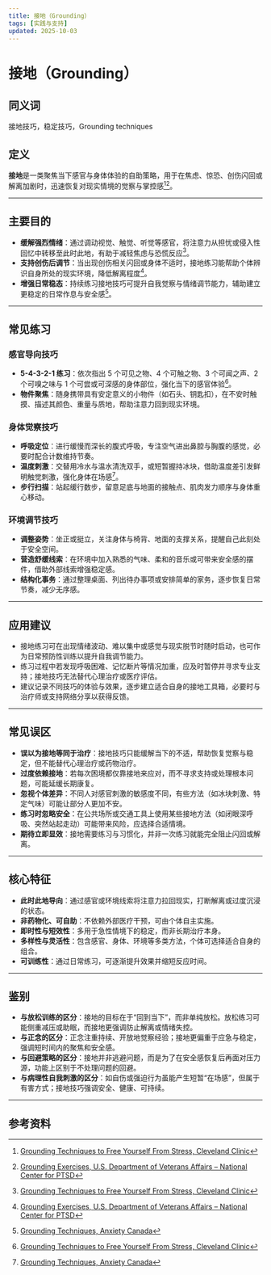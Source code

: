 ```yaml
---
title: 接地（Grounding）
tags: [实践与支持]
updated: 2025-10-03
---
```

# 接地（Grounding）

## 同义词

接地技巧，稳定技巧，Grounding techniques

## 定义

**接地**是一类聚焦当下感官与身体体验的自助策略，用于在焦虑、惊恐、创伤闪回或解离加剧时，迅速恢复对现实情境的觉察与掌控感[^接地-1][^接地-2]。

---

## 主要目的

* **缓解强烈情绪**：通过调动视觉、触觉、听觉等感官，将注意力从担忧或侵入性回忆中转移至此时此地，有助于减轻焦虑与恐慌反应[^接地-1]。
* **支持创伤后调节**：当出现创伤相关闪回或身体不适时，接地练习能帮助个体辨识自身所处的现实环境，降低解离程度[^接地-2]。
* **增强日常稳态**：持续练习接地技巧可提升自我觉察与情绪调节能力，辅助建立更稳定的日常作息与安全感[^接地-3]。

---

## 常见练习

### 感官导向技巧

* **5-4-3-2-1 练习**：依次指出 5 个可见之物、4 个可触之物、3 个可闻之声、2 个可嗅之味与 1 个可尝或可深感的身体部位，强化当下的感官体验[^接地-1]。
* **物件聚焦**：随身携带具有安定意义的小物件（如石头、钥匙扣），在不安时触摸、描述其颜色、重量与质地，帮助注意力回到现实环境。

### 身体觉察技巧

* **呼吸定位**：进行缓慢而深长的腹式呼吸，专注空气进出鼻腔与胸腹的感觉，必要时配合计数维持节奏。
* **温度刺激**：交替用冷水与温水清洗双手，或短暂握持冰块，借助温度差引发鲜明触觉刺激，强化身体在场感[^接地-3]。
* **步行扫描**：站起缓行数步，留意足底与地面的接触点、肌肉发力顺序与身体重心移动。

### 环境调节技巧

* **调整姿势**：坐正或挺立，关注身体与椅背、地面的支撑关系，提醒自己此刻处于安全空间。
* **营造舒缓线索**：在环境中加入熟悉的气味、柔和的音乐或可带来安全感的摆件，借助外部线索增强稳定感。
* **结构化事务**：通过整理桌面、列出待办事项或安排简单的家务，逐步恢复日常节奏，减少无序感。

---

## 应用建议

* 接地练习可在出现情绪波动、难以集中或感觉与现实脱节时随时启动，也可作为日常预防性训练以提升自我调节能力。
* 练习过程中若发现呼吸困难、记忆断片等情况加重，应及时暂停并寻求专业支持；接地技巧无法替代心理治疗或医疗评估。
* 建议记录不同技巧的体验与效果，逐步建立适合自身的接地工具箱，必要时与治疗师或支持网络分享以获得反馈。

---

## 常见误区

* **误以为接地等同于治疗**：接地技巧只能缓解当下的不适，帮助恢复觉察与稳定，但不能替代心理治疗或药物治疗。
* **过度依赖接地**：若每次困境都仅靠接地来应对，而不寻求支持或处理根本问题，可能延缓长期康复。
* **忽视个体差异**：不同人对感官刺激的敏感度不同，有些方法（如冰块刺激、特定气味）可能让部分人更加不安。
* **练习时忽略安全**：在公共场所或交通工具上使用某些接地方法（如闭眼深呼吸、突然站起走动）可能带来风险，应选择合适情境。
* **期待立即显效**：接地需要练习与习惯化，并非一次练习就能完全阻止闪回或解离。

---

## 核心特征

* **此时此地导向**：通过感官或环境线索将注意力拉回现实，打断解离或过度沉浸的状态。
* **非药物化、可自助**：不依赖外部医疗干预，可由个体自主实施。
* **即时性与短效性**：多用于急性情境下的稳定，而非长期治疗本身。
* **多样性与灵活性**：包含感官、身体、环境等多类方法，个体可选择适合自身的组合。
* **可训练性**：通过日常练习，可逐渐提升效果并缩短反应时间。

---

## 鉴别

* **与放松训练的区分**：接地的目标在于“回到当下”，而非单纯放松。放松练习可能侧重减压或助眠，而接地更强调防止解离或情绪失控。
* **与正念的区分**：正念注重持续、开放地觉察经验；接地更偏重于应急与稳定，强调短时间内的聚焦和安全感。
* **与回避策略的区分**：接地并非逃避问题，而是为了在安全感恢复后再面对压力源，功能上区别于不处理问题的回避。
* **与病理性自我刺激的区分**：如自伤或强迫行为虽能产生短暂“在场感”，但属于有害方式；接地技巧强调安全、健康、可持续。

---

## 参考资料

[^接地-1]: [Grounding Techniques to Free Yourself From Stress, Cleveland Clinic](https://health.clevelandclinic.org/grounding-techniques/)

[^接地-2]: [Grounding Exercises, U.S. Department of Veterans Affairs – National Center for PTSD](https://www.ptsd.va.gov/self_help/coping/grounding.asp)

[^接地-3]: [Grounding Techniques, Anxiety Canada](https://www.anxietycanada.com/articles/grounding-techniques/)
